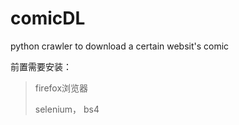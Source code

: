 # comicDL
python crawler to download a certain websit's comic

前置需要安装：
>firefox浏览器 
>
>selenium， bs4